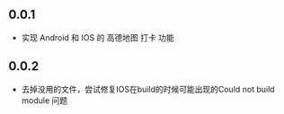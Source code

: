 ## 0.0.1

* 实现 Android 和 IOS 的 高德地图 打卡 功能

## 0.0.2

* 去掉没用的文件，尝试修复IOS在build的时候可能出现的Could not build module 问题
